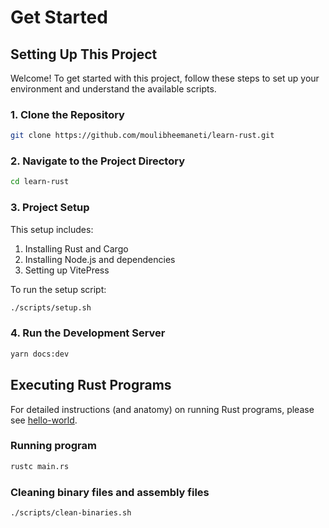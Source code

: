 # Get Started

## Setting Up This Project

Welcome! To get started with this project, follow these steps to set up your environment and understand the available scripts.

### 1. Clone the Repository

```bash
git clone https://github.com/moulibheemaneti/learn-rust.git
```

### 2. Navigate to the Project Directory

```bash
cd learn-rust
```

### 3. Project Setup

This setup includes:
1. Installing Rust and Cargo
2. Installing Node.js and dependencies
3. Setting up VitePress

To run the setup script:

```bash
./scripts/setup.sh
```

### 4. Run the Development Server
```bash
yarn docs:dev
```

## Executing Rust Programs

For detailed instructions (and anatomy) on running Rust programs, please see [hello-world](/chapter01/12-hello-world.html).

### Running program
```bash
rustc main.rs
```

### Cleaning binary files and assembly files
```bash
./scripts/clean-binaries.sh
```
